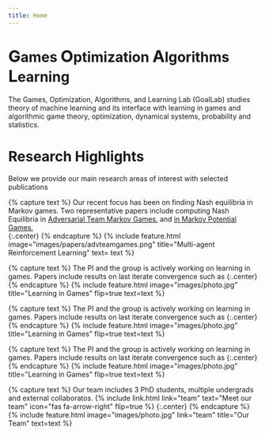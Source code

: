 ```yaml
---
title: Home
---
```


<h1> <span STYLE="font-size:25.0pt">G</span>ames <span STYLE="font-size:25.0pt">O</span>ptimization <span STYLE="font-size:25.0pt">A</span>lgorithms <span STYLE="font-size:25.0pt">L</span>earning </h1>

The Games, Optimization, Algorithms, and Learning Lab (GoalLab) studies theory of machine learning  and its interface with learning in games and algorithmic game theory, optimization, dynamical systems, probability and statistics.

# Research Highlights
Below we provide our main research areas of interest with selected publications

{% capture text %}
Our recent focus has been on finding Nash equilibria in Markov games. Two representative papers include computing Nash Equilibria in [Adversarial Team Markov Games.](https://arxiv.org/abs/2208.02204) and [in Markov Potential Games.](https://arxiv.org/abs/2106.01969) <br/>
{:.center}
{% endcapture %}
{%
  include feature.html
  image="images/papers/advteamgames.png"
  title="Multi-agent Reinforcement Learning"
  text= text
%}

{% capture text %}
The PI and the group is actively working on learning in games. Papers include results on last iterate convergence such as 
{:.center}
{% endcapture %}
{%
  include feature.html
  image="images/photo.jpg"
  title="Learning in Games"
  flip=true
  text=text
%}

{% capture text %}
The PI and the group is actively working on learning in games. Papers include results on last iterate convergence such as 
{:.center}
{% endcapture %}
{%
  include feature.html
  image="images/photo.jpg"
  title="Learning in Games"
  flip=true
  text=text
%}

{% capture text %}
The PI and the group is actively working on learning in games. Papers include results on last iterate convergence such as 
{:.center}
{% endcapture %}
{%
  include feature.html
  image="images/photo.jpg"
  title="Learning in Games"
  flip=true
  text=text
%}

{% capture text %}
Our team includes 3 PhD students, multiple undergrads and external collaboratos.
{%
  include link.html
  link="team"
  text="Meet our team"
  icon="fas fa-arrow-right"
  flip=true
%}
{:.center}
{% endcapture %}
{%
  include feature.html
  image="images/photo.jpg"
  link="team"
  title="Our Team"
  text=text
%}

